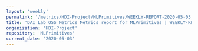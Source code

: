 ```yaml
---
layout: 'weekly'
permalink: '/metrics/HDI-Project/MLPrimitives/WEEKLY-REPORT-2020-05-03'
title: 'DAI Lab OSS Metrics Metrics report for MLPrimitives | WEEKLY-REPORT-2020-05-03'
organization: 'HDI-Project'
repository: 'MLPrimitives'
current_date: '2020-05-03'
---
```

